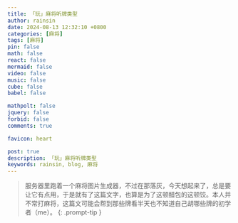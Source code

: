 ```yaml
---
title: 「玩」麻将听牌类型
author: rainsin
date: 2024-08-13 12:32:10 +0800
categories: [麻将]
tags: [麻将]
pin: false
math: false
react: false
mermaid: false
video: false
music: false
cube: false
babel: false

mathpolt: false
jquery: false
forbid: false
comments: true

favicon: heart

post: true
description: 「玩」麻将听牌类型
keywords: rainsin, blog, 麻将
---
```


> 服务器里跑着一个麻将图片生成器，不过在那落灰，今天想起来了，总是要让它有点用，于是就有了这篇文字，也算是为了这顿醋包的这顿饺。本人并不常打麻将，这篇文可能会帮到那些牌看半天也不知道自己胡哪些牌的初学者（me）。
{: .prompt-tip }

<div id="majiang-box"></div>

<script src="https://pan.rainsin.cn:2000/d/blog/js/ma/index.min.js"></script>

<style>
.majiang-loading{
  display: flex;
  width: 100%;
  align-content: center;
  justify-content: center;
  flex-wrap: wrap;
}
hr{
  border: none;
  height: 1px;
  background-image: linear-gradient(to right, #f0f0f0, #8f8f8f, #f0f0f0);
  opacity: 1;
  margin: 40px 0;
}


.ma-img{
  margin: 14px;
}
</style>
